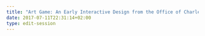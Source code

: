 ```yaml
---
title: "Art Game: An Early Interactive Design from the Office of Charles and Ray Eames "
date: 2017-07-11T22:31:14+02:00
type: edit-session
---
```


